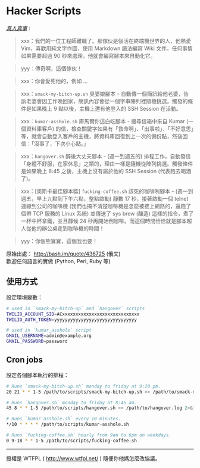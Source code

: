 # Hacker Scripts

_[真人真事](https://www.jitbit.com/alexblog/249-now-thats-what-i-call-a-hacker/)_ :

> xxx：我們的一位工程師離職了。那傢伙是個活在終端機世界的人，他熱愛 Vim，喜歡用純文字作圖，使用 Markdown 語法編寫 Wiki 文件。任何事情如果需要超過 90 秒來處理，他就會編寫腳本來自動化它。

> yyy：傳奇啊，這個傢伙！

> xxx：你會愛死他的，例如 ...

> xxx：`smack-my-bitch-up.sh` 臭婆娘腳本 - 自動傳一個簡訊給他老婆，告訴老婆會因工作晚回家，簡訊內容會從一個字串陣列裡隨機挑選。觸發的條件是如果晚上 9 點以後，主機上還有他登入的 SSH Session 在活動。

> xxx：`kumar-asshole.sh` 庫馬爾你這白吃腳本 - 搜尋信箱中來自 Kumar (一個資料庫客戶) 的信，檢查關鍵字如果有「救命啊」、「出事啦」、「不好意思」等，就會自動登入客戶的主機，將資料庫回復到上一次的備份點，然後回信：「沒事了，下次小心點。」

> xxx：`hangover.sh` 醉後大丈夫腳本 - (週一到週五的) 排程工作，自動發信「身體不舒服，在家休息」之類的，理由一樣是隨機從陣列挑選。觸發條件是如果晚上 8:45 之後，主機上沒有屬於他的 SSH Session (代表跑去喝酒了)。

> xxx：[奧斯卡最佳腳本獎] `fucking-coffee.sh` 該死的咖啡咧腳本 - (週一到週五，早上九點到下午六點，整點啟動) 靜數 17 秒，接著啟動一個 telnet 連線到公司的咖啡機 (我們也搞不清楚咖啡機是怎麼被接上網路的，還跑了個帶 TCP 服務的 Linux 系統) 並傳送了 sys brew (釀造) 這樣的指令，煮了一杯中杯拿鐵，並且靜候 24 秒再開始倒咖啡。而這個時間恰恰就是腳本超人從他的辦公桌走到咖啡機的時間！

> yyy：你個熊寶寶，這個我也要！

原始出處： http://bash.im/quote/436725 (俄文)   
歡迎任何語言的實做 (Python, Perl, Ruby 等)

## 使用方式

設定環境變數：

```sh
# used in `smack-my-bitch-up` and `hangover` scripts
TWILIO_ACCOUNT_SID=ACxxxxxxxxxxxxxxxxxxxxxxxxxxxxx
TWILIO_AUTH_TOKEN=yyyyyyyyyyyyyyyyyyyyyyyyyyyyyyy

# used in `kumar_asshole` script
GMAIL_USERNAME=admin@example.org
GMAIL_PASSWORD=password
```

## Cron jobs

設定各個腳本執行的排程：

```sh
# Runs `smack-my-bitch-up.sh` monday to friday at 9:20 pm.
20 21 * * 1-5 /path/to/scripts/smack-my-bitch-up.sh >> /path/to/smack-my-bitch-up.log 2>&1

# Runs `hangover.sh` monday to friday at 8:45 am.
45 8 * * 1-5 /path/to/scripts/hangover.sh >> /path/to/hangover.log 2>&1

# Runs `kumar-asshole.sh` every 10 minutes.
*/10 * * * * /path/to/scripts/kumar-asshole.sh

# Runs `fucking-coffee.sh` hourly from 9am to 6pm on weekdays.
0 9-18 * * 1-5 /path/to/scripts/fucking-coffee.sh
```

---
授權是 WTFPL ( http://www.wtfpl.net/ ) 隨便你他媽怎麼改協議。
